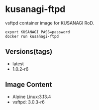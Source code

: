 # kusanagi-ftpd

vsftpd container image for KUSANAGI RoD.
```
export KUSANAGI_PASS=password
docker run kusanagi-ftpd
```

## Versions(tags)
- latest
- 1.0.2-r6

## Image Content
- Alpine Linux:3.13.4
- vsftpd: 3.0.3-r6

